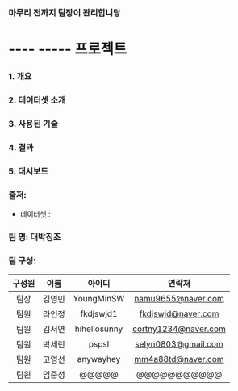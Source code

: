 ### 마무리 전까지 팀장이 관리합니당 

# ---- ----- 프로젝트 


### 1. 개요

### 2. 데이터셋 소개

### 3. 사용된 기술


### 4. 결과


### 5. 대시보드



### 출저: 
- 데이터셋 :



### 팀 명: 대박징조
### 팀 구성:

|구성원|이름|아이디|연락처|
|:-----:|:-----:|:-----:|:-----:|
|팀장|김영민|YoungMinSW|namu9655@naver.com|
|팀원|라언정|fkdjswjd1|fkdjswjd@naver.com|
|팀원|김서연|hihellosunny|cortny1234@naver.com|
|팀원|박세린|pspsl|selyn0803@gmail.com|
|팀원|고영선|anywayhey|mm4a88td@naver.com|
|팀원|임준성|@@@@@|@@@@@@@@@@@|



